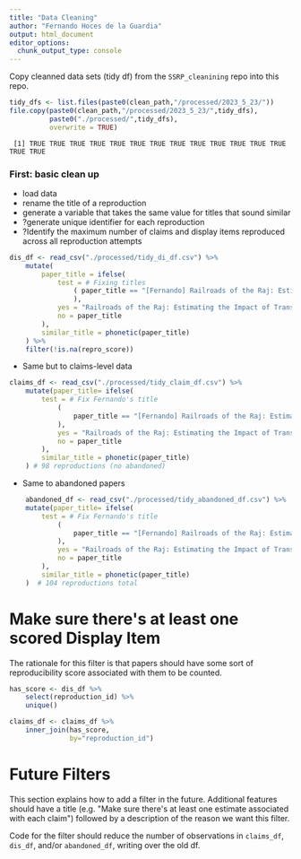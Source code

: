 ```yaml
---
title: "Data Cleaning"
author: "Fernando Hoces de la Guardia"
output: html_document
editor_options: 
  chunk_output_type: console
---
```





Copy cleanned data sets (tidy df) from the `SSRP_cleanining` repo into this repo. 

<div class="knitr-options" data-fig-width="576" data-fig-height="460"></div>


```r
tidy_dfs <- list.files(paste0(clean_path,"/processed/2023_5_23/"))
file.copy(paste0(clean_path,"/processed/2023_5_23/",tidy_dfs), 
          paste0("./processed/",tidy_dfs),
          overwrite = TRUE)
```



```
 [1] TRUE TRUE TRUE TRUE TRUE TRUE TRUE TRUE TRUE TRUE TRUE TRUE TRUE TRUE TRUE
```



### First: basic clean up  
- load data  
- rename the title of a reproduction  
- generate a variable that takes the same value for titles that sound similar  
- ?generate unique identifier for each reproduction  
- ?Identify the maximum number of claims and display items reproduced across all reproduction attempts

<div class="knitr-options" data-fig-width="576" data-fig-height="460"></div>


```r
dis_df <- read_csv("./processed/tidy_di_df.csv") %>%
    mutate(
        paper_title = ifelse(
            test = # Fixing titles
                ( paper_title == "[Fernando] Railroads of the Raj: Estimating the Impact of Transportation Infrastructure"
                ),
            yes = "Railroads of the Raj: Estimating the Impact of Transportation Infrastructure",
            no = paper_title
        ),
        similar_title = phonetic(paper_title)
    ) %>%
    filter(!is.na(repro_score))
```



- Same but to claims-level data

<div class="knitr-options" data-fig-width="576" data-fig-height="460"></div>


```r
claims_df <- read_csv("./processed/tidy_claim_df.csv") %>%
    mutate(paper_title= ifelse(
        test = # Fix Fernando's title
            (
                paper_title == "[Fernando] Railroads of the Raj: Estimating the Impact of Transportation Infrastructure"
            ),
            yes = "Railroads of the Raj: Estimating the Impact of Transportation Infrastructure",
            no = paper_title
        ),
        similar_title = phonetic(paper_title)
    ) # 98 reproductions (no abandoned)
```



- Same to abandoned papers

<div class="knitr-options" data-fig-width="576" data-fig-height="460"></div>


```r
    abandoned_df <- read_csv("./processed/tidy_abandoned_df.csv") %>%
    mutate(paper_title= ifelse(
        test = # Fix Fernando's title
            (
                paper_title == "[Fernando] Railroads of the Raj: Estimating the Impact of Transportation Infrastructure"
            ),
            yes = "Railroads of the Raj: Estimating the Impact of Transportation Infrastructure",
            no = paper_title
        ),
        similar_title = phonetic(paper_title)
    )  # 104 reproductions total
```



# Make sure there's at least one scored Display Item

The rationale for this filter is that papers should have some sort of reproducibility score associated with them to be counted.

<div class="knitr-options" data-fig-width="576" data-fig-height="460"></div>


```r
has_score <- dis_df %>%
    select(reproduction_id) %>%
    unique()

claims_df <- claims_df %>%
    inner_join(has_score,
               by="reproduction_id")
```




# Future Filters

This section explains how to add a filter in the future. Additional features should have a title (e.g. "Make sure there's at least one estimate associated with each claim") followed by a description of the reason we want this filter.

Code for the filter should reduce the number of observations in `claims_df`, `dis_df`, and/or `abandoned_df`, writing over the old df.


